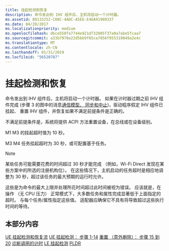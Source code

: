 ```yaml
---
title: 挂起检测和恢复
description: 命令发出到 IHV 组件后，主机将启动一个计时器。
ms.assetid: 89133252-C08C-4ADC-A5EE-E46A91909337
ms.date: 04/20/2017
ms.localizationpriority: medium
ms.openlocfilehash: dbce550fe7744e921d732085f37a0a7abe5fcaa7
ms.sourcegitcommit: a33b7978e22d5bb9f65ca7056f955319049a2e4c
ms.translationtype: MT
ms.contentlocale: zh-CN
ms.lasthandoff: 01/31/2019
ms.locfileid: "56520787"
---
```

# <a name="hang-detection-and-recovery"></a>挂起检测和恢复


命令发出到 IHV 组件后，主机将启动一个计时器。 如果在计时器过期之前 IHV 组件完成 (步骤 3 的图中的消息[通信模型、 同步和中止](wdi-communication-model.md))，驱动程序假定 IHV 组件已挂起、 重置 IHV 组件，并恢复如果不满足前提条件是正确的。

不满足前提条件是，系统将提供 ACPI 方法重置设备，在总线或在设备级别。

M1 M3 的挂起超时值为 10 秒。

M3 M4 任务挂起超时为 30 秒，或可配置基于任务。

> [!NOTE]
> 某些任务可能需要花费的时间超过 30 秒才能完成 （例如，Wi-Fi Direct 发现在某些方案中的所选的注册机构位）。 在这些情况下，主机启动的任务超时是相应地调整为 30 秒，超过该任务的最大预期的运行时允许。 

这些是为命令的最大上限并处理所花时间超过此时间被视为错误。 应该就是，在操作 （无 CPU 压力） 正常模式下，大多数任务和属性完成显著低于上面指定的超时。 与每个任务/属性指定这些值。 适配器应确保它不具有将导致超过这些执行时间的等待。

## <a name="in-this-section"></a>本部分内容

[UE 挂起检测和恢复流](wdi-ue-hang-detection-and-recovery-flow.md)
[UE 挂起检测： 步骤 1-14](wdi-ue-hang-detection--step-1-to-step-14.md)
[重置 （意外删除）： 步骤 15 到 20](wdi-reset--surprise-remove---steps-15-20.md) 
 [诊断调用的计时](wdi-timings-for-diagnose-call.md)
[LE 挂起检测](wdi-le-hang-detection.md)
[PLDR](wdi-pldr-and-fldr.md)
 

 





